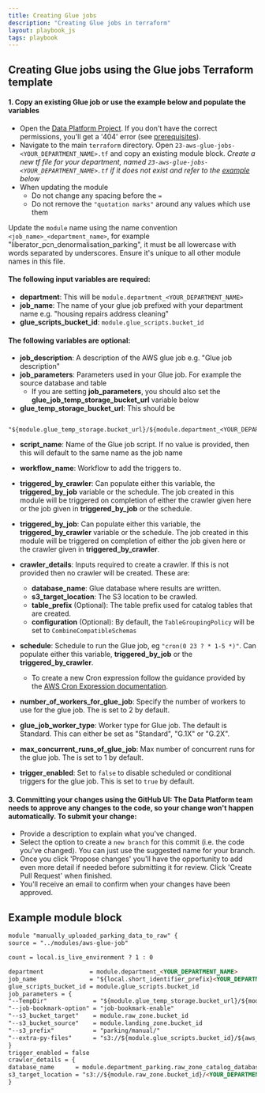 ```yaml
---
title: Creating Glue jobs
description: "Creating Glue jobs in terraform"
layout: playbook_js
tags: playbook
---
```


## Creating Glue jobs using the Glue jobs Terraform template

#### 1. Copy an existing Glue job or use the example below and populate the variables
- Open the [Data Platform Project](https://github.com/LBHackney-IT/data-platform). If you don't have the correct permissions, you'll get a '404' error (see [prerequisites](./google-sheets-import#prerequisites)).
- Navigate to the main `terraform` directory. Open `23-aws-glue-jobs-<YOUR_DEPARTMENT_NAME>.tf` and copy an existing module block. 
_Create a new tf file for your department, named `23-aws-glue-jobs-<YOUR_DEPARTMENT_NAME>.tf` if it does not exist and refer to the [example](#example-module-block) below_
- When updating the module
  - Do not change any spacing before the `=`
  - Do not remove the `"quotation marks"` around any values which use them

Update the `module` name using the name convention `<job_name>_<department_name>`, for example "liberator_pcn_denormalisation_parking", it must be all lowercase with words separated by underscores. Ensure it's unique to all other module names in this file.

#### The following input variables are required:
- __department__: This will be `module.department_<YOUR_DEPARTMENT_NAME>`
- __job_name__: The name of your glue job prefixed with your department name e.g. "housing repairs address cleaning"
- __glue_scripts_bucket_id__: `module.glue_scripts.bucket_id`

#### The following variables are optional:
- __job_description__: A description of the AWS glue job e.g. "Glue job description"
- __job_parameters__: Parameters used in your Glue job. For example the source database and table
    - If you are setting __job_parameters__, you should also set the __glue_job_temp_storage_bucket_url__ variable below
- __glue_temp_storage_bucket_url__: This should be 
```
  "${module.glue_temp_storage.bucket_url}/${module.department_<YOUR_DEPARTMENT_NAME>.identifier}/"
```
- __script_name__: Name of the Glue job script. If no value is provided, then this will default to the same name as the job name
- __workflow_name__: Workflow to add the triggers to.
- __triggered_by_crawler__: Can populate either this variable, the __triggered_by_job__ variable or the schedule.
  The job created in this module will be triggered on completion of either
  the crawler given here or the job given in __triggered_by_job__ or the schedule.
- __triggered_by_job__: Can populate either this variable, the __triggered_by_crawler__ variable or the schedule.
  The job created in this module will be triggered on completion of either
  the job given here or the crawler given in __triggered_by_crawler__.
- __crawler_details__: Inputs required to create a crawler. If this is not provided then no crawler will be created. These are:
    - __database_name__: Glue database where results are written. 
    - __s3_target_location__: The S3 location to be crawled.
    - __table_prefix__ (Optional): The table prefix used for catalog tables that are created.
    - __configuration__ (Optional): By default, the `TableGroupingPolicy` will be set to `CombineCompatibleSchemas`  
- __schedule__: Schedule to run the Glue job, eg `"cron(0 23 ? * 1-5 *)"`. Can populate either this variable, __triggered_by_job__ or the __triggered_by_crawler__. 
    - To create a new Cron expression follow the guidance provided by the [AWS Cron Expression documentation][aws_cron_expressions].

- __number_of_workers_for_glue_job__: Specify the number of workers to use for the glue job. The is set to 2 by default.
- __glue_job_worker_type__: Worker type for Glue job. The default is Standard. This can either be set as "Standard", "G.1X" or "G.2X". 
- __max_concurrent_runs_of_glue_job__: Max number of concurrent runs for the glue job. The is set to 1 by default.
- __trigger_enabled__: Set to `false` to disable scheduled or conditional triggers for the glue job. This is set to `true` by default.

#### 3. Committing your changes using the GitHub UI: The Data Platform team needs to approve any changes to the code, so your change won't happen automatically. To submit your change:
  - Provide a description to explain what you've changed.
  - Select the option to create a `new branch` for this commit (i.e. the code you've changed). You can just use the suggested name for your branch.
  - Once you click 'Propose changes' you'll have the opportunity to add even more detail if needed before submitting it for review.  Click 'Create Pull Request' when finished.
  - You'll receive an email to confirm when your changes have been approved.

## Example module block
```markdown
module "manually_uploaded_parking_data_to_raw" {
source = "../modules/aws-glue-job"

count = local.is_live_environment ? 1 : 0

department             = module.department_<YOUR_DEPARTMENT_NAME>
job_name               = "${local.short_identifier_prefix}<YOUR_DEPARTMENT_NAME> <GLUE_JOB_NAME>"
glue_scripts_bucket_id = module.glue_scripts.bucket_id
job_parameters = {
"--TempDir"             = "${module.glue_temp_storage.bucket_url}/${module.department_housing_repairs.identifier}/"
"--job-bookmark-option" = "job-bookmark-enable"
"--s3_bucket_target"    = module.raw_zone.bucket_id
"--s3_bucket_source"    = module.landing_zone.bucket_id
"--s3_prefix"           = "parking/manual/"
"--extra-py-files"      = "s3://${module.glue_scripts.bucket_id}/${aws_s3_bucket_object.helpers.key}"
}
trigger_enabled = false
crawler_details = {
database_name      = module.department_parking.raw_zone_catalog_database_name
s3_target_location = "s3://${module.raw_zone.bucket_id}/<YOUR_DEPARTMENT_NAME>/"
}
```

[aws_cron_expressions]: https://docs.aws.amazon.com/AmazonCloudWatch/latest/events/ScheduledEvents.html#CronExpressions
